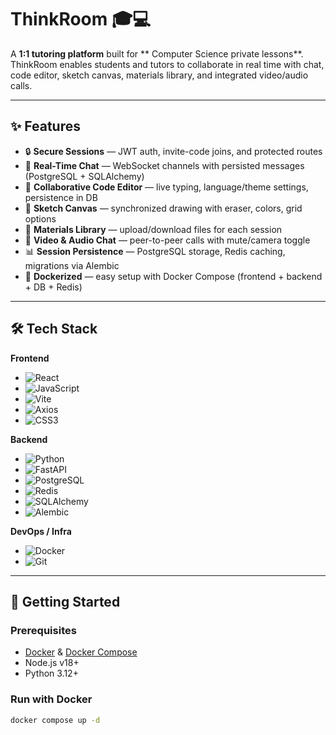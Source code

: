 # ThinkRoom 🎓💻

A **1:1 tutoring platform** built for ** Computer Science private lessons**.  
ThinkRoom enables students and tutors to collaborate in real time with chat, code editor, sketch canvas, materials library, and integrated video/audio calls.

---

## ✨ Features

- 🔒 **Secure Sessions** — JWT auth, invite-code joins, and protected routes
- 💬 **Real-Time Chat** — WebSocket channels with persisted messages (PostgreSQL + SQLAlchemy)
- 📝 **Collaborative Code Editor** — live typing, language/theme settings, persistence in DB
- 🎨 **Sketch Canvas** — synchronized drawing with eraser, colors, grid options
- 📂 **Materials Library** — upload/download files for each session
- 🎥 **Video & Audio Chat** — peer-to-peer calls with mute/camera toggle
- 📊 **Session Persistence** — PostgreSQL storage, Redis caching, migrations via Alembic
- 🐳 **Dockerized** — easy setup with Docker Compose (frontend + backend + DB + Redis)

---

## 🛠️ Tech Stack

**Frontend**
- ![React](https://img.shields.io/badge/-React-61DAFB?logo=react&logoColor=white&style=for-the-badge)
- ![JavaScript](https://img.shields.io/badge/-JavaScript-F7DF1E?logo=javascript&logoColor=black&style=for-the-badge)
- ![Vite](https://img.shields.io/badge/-Vite-646CFF?logo=vite&logoColor=white&style=for-the-badge)
- ![Axios](https://img.shields.io/badge/-Axios-5A29E4?logo=axios&logoColor=white&style=for-the-badge)
- ![CSS3](https://img.shields.io/badge/-CSS3-1572B6?logo=css3&logoColor=white&style=for-the-badge)

**Backend**
- ![Python](https://img.shields.io/badge/-Python-3776AB?logo=python&logoColor=white&style=for-the-badge)
- ![FastAPI](https://img.shields.io/badge/-FastAPI-009688?logo=fastapi&logoColor=white&style=for-the-badge)
- ![PostgreSQL](https://img.shields.io/badge/-PostgreSQL-4169E1?logo=postgresql&logoColor=white&style=for-the-badge)
- ![Redis](https://img.shields.io/badge/-Redis-DC382D?logo=redis&logoColor=white&style=for-the-badge)
- ![SQLAlchemy](https://img.shields.io/badge/-SQLAlchemy-333?logo=python&logoColor=white&style=for-the-badge)
- ![Alembic](https://img.shields.io/badge/-Alembic-444?logo=python&logoColor=white&style=for-the-badge)

**DevOps / Infra**
- ![Docker](https://img.shields.io/badge/-Docker-2496ED?logo=docker&logoColor=white&style=for-the-badge)
- ![Git](https://img.shields.io/badge/-Git-F05032?logo=git&logoColor=white&style=for-the-badge)

---

## 🚀 Getting Started

### Prerequisites
- [Docker](https://www.docker.com/) & [Docker Compose](https://docs.docker.com/compose/)
- Node.js v18+
- Python 3.12+

### Run with Docker
```bash
docker compose up -d
